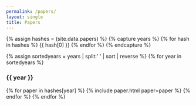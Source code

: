```yaml
---
permalink: /papers/
layout: single
title: Papers
---
```


{% assign hashes = (site.data.papers) %}
{% capture years %}
{% for hash in hashes %}
{{ hash[0] }}
{% endfor %}
{% endcapture %}

{% assign sortedyears = years | split:' ' | sort | reverse %}
{% for year in sortedyears %}
### {{ year }}
{% for paper in hashes[year] %}
{% include paper.html paper=paper %}
{% endfor %}
{% endfor %}


